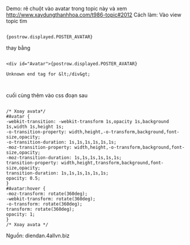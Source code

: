 Demo:
rê chuột vào avatar trong topic này và xem
http://www.xaydungthanhhoa.com/t986-topic#2012
Cách làm:
Vào view topic tìm

```

{postrow.displayed.POSTER_AVATAR}

```
thay bằng

```

<div id="Avatar">{postrow.displayed.POSTER_AVATAR}

Unknown end tag for &lt;/div&gt;



```
cuối cùng thêm vào css đoạn sau

```

/* Xoay avata*/
#Avatar {
-webkit-transition: -webkit-transform 1s,opacity 1s,background 1s,width 1s,height 1s;
-o-transition-property: width,height,-o-transform,background,font-size,opacity;
-o-transition-duration: 1s,1s,1s,1s,1s,1s;
-moz-transition-property: width,height,-o-transform,background,font-size,opacity;
-moz-transition-duration: 1s,1s,1s,1s,1s,1s;
transition-property: width,height,transform,background,font-size,opacity;
transition-duration: 1s,1s,1s,1s,1s,1s;
opacity: 0.5;
}
#Avatar:hover {
-moz-transform: rotate(360deg);
-webkit-transform: rotate(360deg);
-o-transform: rotate(360deg);
transform: rotate(360deg);
opacity: 1;
}
/* Xoay avata */

```
Nguồn: diendan.4allvn.biz